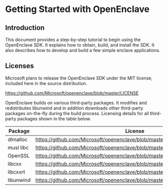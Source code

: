 Getting Started with OpenEnclave
================================

Introduction
------------

This document provides a step-by-step tutorial to begin using the OpenEnclave 
SDK. It explains how to obtain, build, and install the SDK. It also describes 
how to develop and build a few simple enclave applications.

Licenses
--------

Microsoft plans to release the OpenEnclave SDK under the MIT license, included 
here in the source distribution.

<https://github.com/Microsoft/openenclave/blob/master/LICENSE>

OpenEnclave builds on various third-party packages. It modifies and 
redistributes libunwind and in addition downloads other third-party packages 
on-the-fly during the build process. Licensing details for all third-party 
packages shown in the table below.

| Package   | License                                                                           |
|-----------|-----------------------------------------------------------------------------------|
| dlmalloc  | <https://github.com/Microsoft/openenclave/blob/master/3rdparty/dlmalloc/LICENSE>  |
| musl libc | <https://github.com/Microsoft/openenclave/blob/master/3rdparty/musl/COPYRIGHT>    |
| OpenSSL   | <https://github.com/Microsoft/openenclave/blob/master/3rdparty/openssl/LICENSE>   |
| libcxx    | <https://github.com/Microsoft/openenclave/blob/master/3rdparty/libcxx/LICENSE>    |
| libcxxrt  | <https://github.com/Microsoft/openenclave/blob/master/3rdparty/libcxxrt/LICENSE>  |
| libunwind | <https://github.com/Microsoft/openenclave/blob/master/3rdparty/libunwind/LICENSE> |


